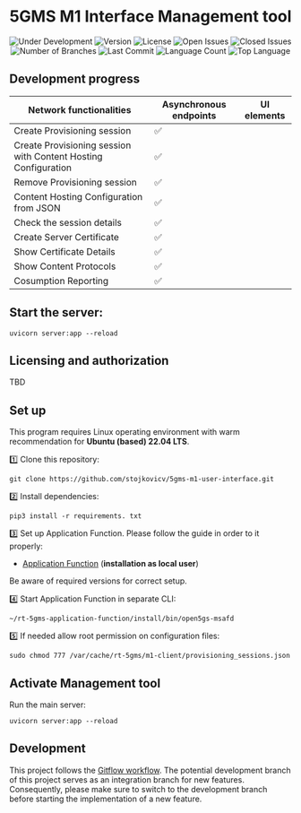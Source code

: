 <h1 align="center">5GMS M1 Interface Management tool</h1>
<p align="center">
  <img src="https://img.shields.io/badge/Status-Under_Development-yellow" alt="Under Development">
  <img src="https://img.shields.io/github/v/tag/5G-MAG/rt-5gms-application-function?label=version" alt="Version">
  <img src="https://img.shields.io/github/license/stojkovicv/5gms-m1-management-tool" alt="License">
  <img src="https://img.shields.io/github/issues-raw/stojkovicv/5gms-m1-management-tool" alt="Open Issues">
  <img src="https://img.shields.io/github/issues-closed-raw/stojkovicv/5gms-m1-management-tool" alt="Closed Issues">
  <img src="https://img.shields.io/badge/Branches-3-blue" alt="Number of Branches">
  <img src="https://img.shields.io/github/last-commit/stojkovicv/5gms-m1-management-tool" alt="Last Commit">
  <img src="https://img.shields.io/github/languages/count/stojkovicv/5gms-m1-management-tool" alt="Language Count">
  <img src="https://img.shields.io/github/languages/top/stojkovicv/5gms-m1-management-tool" alt="Top Language">


## Development progress  
| Network functionalities                 | Asynchronous endpoints | UI elements |
| ------------------------------------- | --------- | -- |
| Create Provisioning session           | ✅        |    |
| Create Provisioning session with Content Hosting Configuration  | ✅        |    |
| Remove Provisioning session           | ✅        |    |
| Content Hosting Configuration from JSON                         | ✅        |    |
| Check the session details             | ✅        |    |
| Create Server Certificate             | ✅        |    |
| Show Certificate Details              | ✅        |    |
| Show Content Protocols                | ✅        |    |
| Cosumption Reporting                  | ✅        |    |

## Start the server:
```
uvicorn server:app --reload
```

## Licensing and authorization
TBD

## Set up
This program requires Linux operating environment with warm recommendation for **Ubuntu (based) 22.04 LTS**.

1️⃣ Clone this repository:

```
git clone https://github.com/stojkovicv/5gms-m1-user-interface.git
```
2️⃣ Install dependencies:

```
pip3 install -r requirements. txt
```

3️⃣ Set up Application Function. Please follow the guide in order to it properly:
- [Application Function](https://github.com/5G-MAG/rt-5gms-application-function/wiki/Testing-as-a-Local-User) (**installation as local user**)

Be aware of required versions for correct setup.

4️⃣ Start Application Function in separate CLI:

```
~/rt-5gms-application-function/install/bin/open5gs-msafd
```

5️⃣ If needed allow root permission on configuration files:

```
sudo chmod 777 /var/cache/rt-5gms/m1-client/provisioning_sessions.json
```
 
## Activate Management tool

Run the main server:

```
uvicorn server:app --reload
```

## Development
This project follows the [Gitflow workflow](https://www.atlassian.com/git/tutorials/comparing-workflows/gitflow-workflow). The potential development branch of this project serves as an integration branch for new features. Consequently, please make sure to switch to the development branch before starting the implementation of a new feature.
